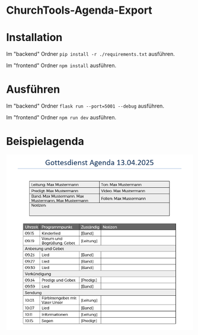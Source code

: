 # ChurchTools-Agenda-Export

# Installation
Im "backend" Ordner ```pip install -r ./requirements.txt``` ausführen.

Im "frontend" Ordner ```npm install``` ausführen.

# Ausführen
Im "backend" Ordner ```flask run --port=5001 --debug``` ausführen.

Im "frontend" Ordner ```npm run dev``` ausführen.

# Beispielagenda
![Beispielagenda](./figures/Beispielagenda.png)
